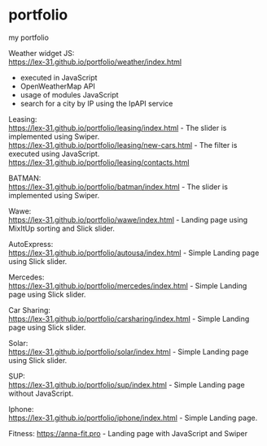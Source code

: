 # portfolio
my portfolio  

Weather widget JS:  
https://lex-31.github.io/portfolio/weather/index.html  
- executed in JavaScript  
- OpenWeatherMap API  
- usage of modules JavaScript  
- search for a city by IP using the IpAPI service  

Leasing:  
https://lex-31.github.io/portfolio/leasing/index.html - The slider is implemented using Swiper.  
https://lex-31.github.io/portfolio/leasing/new-cars.html - The filter is executed using JavaScript.  
https://lex-31.github.io/portfolio/leasing/contacts.html  

BATMAN:  
https://lex-31.github.io/portfolio/batman/index.html - The slider is implemented using Swiper.  

Wawe:  
https://lex-31.github.io/portfolio/wawe/index.html - Landing page using MixItUp sorting and Slick slider.  

AutoExpress:  
https://lex-31.github.io/portfolio/autousa/index.html - Simple Landing page using Slick slider.  

Mercedes:  
https://lex-31.github.io/portfolio/mercedes/index.html - Simple Landing page using Slick slider.  

Car Sharing:  
https://lex-31.github.io/portfolio/carsharing/index.html - Simple Landing page using Slick slider.  

Solar:  
https://lex-31.github.io/portfolio/solar/index.html - Simple Landing page using Slick slider.  

SUP:  
https://lex-31.github.io/portfolio/sup/index.html - Simple Landing page without JavaScript.  

Iphone:  
https://lex-31.github.io/portfolio/iphone/index.html - Simple Landing page.  

Fitness:
https://anna-fit.pro - Landing page with JavaScript and Swiper